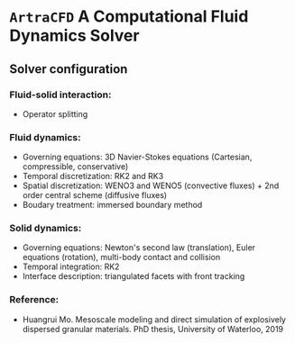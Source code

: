 # `ArtraCFD` A Computational Fluid Dynamics Solver

## Solver configuration

### Fluid-solid interaction:

* Operator splitting

### Fluid dynamics:

* Governing equations: 3D Navier-Stokes equations (Cartesian, compressible, conservative)
* Temporal discretization: RK2 and RK3
* Spatial discretization: WENO3 and WENO5 (convective fluxes) + 2nd order central scheme (diffusive fluxes)
* Boudary treatment: immersed boundary method

### Solid dynamics:

* Governing equations: Newton's second law (translation), Euler equations (rotation), multi-body contact and collision
* Temporal integration: RK2
* Interface description: triangulated facets with front tracking

### Reference:

* Huangrui Mo. Mesoscale modeling and direct simulation of explosively dispersed granular materials. PhD thesis, University of Waterloo, 2019
